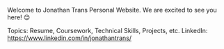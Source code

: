 Welcome to Jonathan Trans Personal Website. 
We are excited to see you here! 😊

Topics: Resume, Coursework, Technical Skills, Projects, etc. 
LinkedIn: https://www.linkedin.com/in/jonathantrans/

